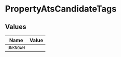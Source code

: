 # PropertyAtsCandidateTags


## Values

| Name      | Value     |
| --------- | --------- |
| `UNKNOWN` |           |